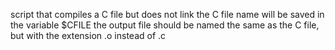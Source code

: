  script that compiles a C file but does not link the C file name will be saved in the variable $CFILE the output file should be named the same as the C file, but with the extension .o instead of .c

